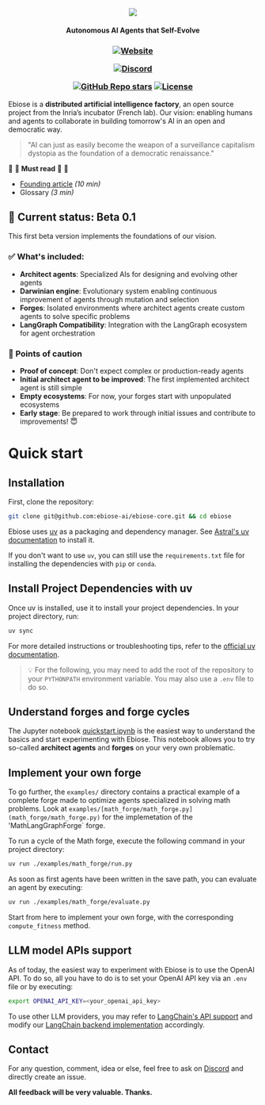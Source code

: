 <div align="center">
  <img src="https://i.postimg.cc/XYrHyJKL/ebiose.png"/>
  <h4> Autonomous AI Agents that Self-Evolve </h4>
  <h3>

[![Website](https://img.shields.io/website?url=https%3A%2F%2Febiose.com&style=for-the-badge&logo=curl&label=ebiose.com)](https://ebiose.com)

[![Discord](https://img.shields.io/badge/Discord-Join%20Us-7289DA?style=for-the-badge&logo=discord)](https://discord.gg/P5pEuG5a4V) 

[![GitHub Repo stars](https://img.shields.io/github/stars/ebiose-ai/ebiose?style=for-the-badge&logo=github&logoColor=EFBF04&color=EFBF04)](https://star-history.com/#ebiose-ai/ebiose)
[![License](https://img.shields.io/github/license/ebiose-ai/ebiose?style=for-the-badge&logo=gitbook&link=https%3A%2F%2Fgithub.com%2Febiose-ai%2Febiose%2Fblob%2Fmain%2FLICENSE)](/LICENSE)


  </h3>
</div>

Ebiose is a **distributed artificial intelligence factory**, an open source project from the Inria’s incubator (French lab). Our vision: enabling humans and agents to collaborate in building tomorrow's AI in an open and democratic way.

> "AI can just as easily become the weapon of a surveillance capitalism dystopia as the foundation of a democratic renaissance."
 

:eyes: 👀 **Must read** 👀 :eyes:

- [Founding article](https://bit.ly/ebiose-blog-post) *(10 min)*
- Glossary *(3 min)*

## 🧪 Current status: Beta 0.1

This first beta version implements the foundations of our vision.

### ✅ What's included:

- **Architect agents**: Specialized AIs for designing and evolving other agents
- **Darwinian engine**: Evolutionary system enabling continuous improvement of agents through mutation and selection
- **Forges**: Isolated environments where architect agents create custom agents to solve specific problems
- **LangGraph Compatibility**: Integration with the LangGraph ecosystem for agent orchestration

### 🚨 Points of caution

- **Proof of concept**: Don't expect complex or production-ready agents
- **Initial architect agent to be improved**: The first implemented architect agent is still simple
- **Empty ecosystems**: For now, your forges start with unpopulated ecosystems
- **Early stage**: Be prepared to work through initial issues and contribute to improvements! 😇

# Quick start

## Installation

First, clone the repository:

```bash
git clone git@github.com:ebiose-ai/ebiose-core.git && cd ebiose
```

Ebiose uses [uv](https://docs.astral.sh/uv/) as a packaging and dependency manager. See [Astral's uv documentation](https://docs.astral.sh/uv/getting-started/installation/) to install it.  

If you don't want to use `uv`, you can still use the `requirements.txt` file for installing the dependencies with `pip` or `conda`.

## Install Project Dependencies with uv

Once uv is installed, use it to install your project dependencies. In your project directory, run:

```sh
uv sync
```

For more detailed instructions or troubleshooting tips, refer to the [official uv documentation](https://docs.astral.sh/uv/).

> 💡 For the following, you may need to add the root of the repository to your `PYTHONPATH` environment variable. You may also use a `.env` file to do so.

## Understand forges and forge cycles

The Jupyter notebook [quickstart.ipynb](notebooks/quickstart.ipynb) is the easiest way to 
understand the basics and start experimenting with Ebiose. 
This notebook allows you to try so-called **architect agents** and **forges** on your very own problematic.

## Implement your own forge

To go further, the `examples/` directory contains a practical example of a complete forge
made to optimize agents specialized in solving math problems. Look at `examples/[math_forge/math_forge.py](math_forge/math_forge.py)` for the implemetation of the 'MathLangGraphForge` forge.

To run a cycle of the Math forge, execute the following command in your project directory:

```sh
uv run ./examples/math_forge/run.py
```

As soon as first agents have been written in the save path, you can evaluate an agent by executing:

```sh
uv run ./examples/math_forge/evaluate.py
```

Start from here to implement your own forge, with the corresponding `compute_fitness` method.

## LLM model APIs support

As of today, the easiest way to experiment with Ebiose is to use the OpenAI API. To do so, all you have to do is to set your OpenAI API key via an `.env` file or by executing:

```bash
export OPENAI_API_KEY=<your_openai_api_key>
```

To use other LLM providers, you may refer to [LangChain's API support](https://python.langchain.com/docs/integrations/llms/) and modify our [LangChain backend implementation](ebiose/backends/langgraph/compute_intensive_batch_processor.py) accordingly.

<!-- ## Code overview -->

<!-- ## Roadmap -->


## Contact

For any question, comment, idea or else, feel free to ask on [Discord](https://discord.gg/naewTgYnDt) and directly create an issue.

**All feedback will be very valuable. Thanks.**
